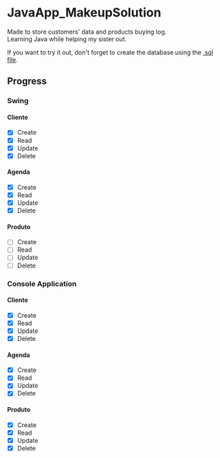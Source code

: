 # JavaApp_MakeupSolution

Made to store customers' data and products buying log. <br>
Learning Java while helping my sister out.


If you want to try it out, don't forget to create the database using the [.sql file](/sql/sqlSchema_MakeupSolution.sql).

## Progress
### Swing
#### Cliente
- [X] Create
- [X] Read
- [X] Update
- [X] Delete

#### Agenda
- [X] Create
- [X] Read
- [X] Update
- [X] Delete

#### Produto
- [ ] Create
- [ ] Read
- [ ] Update
- [ ] Delete

### Console Application
#### Cliente
- [x] Create
- [x] Read
- [x] Update
- [x] Delete

#### Agenda
- [X] Create
- [X] Read
- [X] Update
- [X] Delete

#### Produto
- [X] Create
- [X] Read
- [X] Update
- [X] Delete
